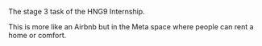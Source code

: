The stage 3 task of the HNG9 Internship.

This is more like an Airbnb but in the Meta space where people can rent a home or comfort.
